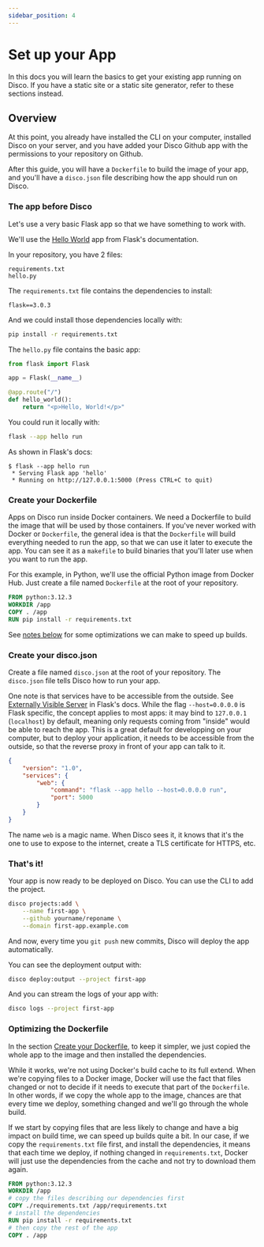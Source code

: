 ```yaml
---
sidebar_position: 4
---
```


# Set up your App

In this docs you will learn the basics to get your existing app running on Disco. If you have a static site or a static site generator, refer to these sections instead.

## Overview

At this point, you already have installed the CLI on your computer, installed Disco on your server, and you have added your Disco Github app with the permissions to your repository on Github.

After this guide, you will have a `Dockerfile` to build the image of your app, and you'll have a `disco.json` file describing how the app should run on Disco.

### The app before Disco

Let's use a very basic Flask app so that we have something to work with.

We'll use the [Hello World](https://flask.palletsprojects.com/en/3.0.x/quickstart/) app from Flask's documentation.

In your repository, you have 2 files:
```
requirements.txt
hello.py
```

The `requirements.txt` file contains the dependencies to install:
```
flask==3.0.3
```
And we could install those dependencies locally with:

```bash
pip install -r requirements.txt
```

The `hello.py` file contains the basic app:
```python
from flask import Flask

app = Flask(__name__)

@app.route("/")
def hello_world():
    return "<p>Hello, World!</p>"
```

You could run it locally with:

```bash
flask --app hello run
```

As shown in Flask's docs:
```
$ flask --app hello run
 * Serving Flask app 'hello'
 * Running on http://127.0.0.1:5000 (Press CTRL+C to quit)
```

### Create your Dockerfile

Apps on Disco run inside Docker containers. We need a Dockerfile to build the image that will be used by those containers. If you've never worked with Docker or `Dockerfile`, the general idea is that the `Dockerfile` will build everything needed to run the app, so that we can use it later to execute the app. You can see it as a `makefile` to build binaries that you'll later use when you want to run the app.

For this example, in Python, we'll use the official Python image from Docker Hub. Just create a file named `Dockerfile` at the root of your repository.

```Dockerfile
FROM python:3.12.3
WORKDIR /app
COPY . /app
RUN pip install -r requirements.txt
```

See [notes below](#optimizing-the-dockerfile) for some optimizations we can make to speed up builds.

### Create your disco.json

Create a file named `disco.json` at the root of your repository. The `disco.json` file tells Disco how to run your app.

One note is that services have to be accessible from the outside. See [Externally Visible Server](https://flask.palletsprojects.com/en/3.0.x/quickstart/#public-server) in Flask's docs. While the flag `--host=0.0.0.0` is Flask specific, the concept applies to most apps: it may bind to `127.0.0.1` (`localhost`) by default, meaning only requests coming from "inside" would be able to reach the app. This is a great default for developping on your computer, but to deploy your application, it needs to be accessible from the outside, so that the reverse proxy in front of your app can talk to it.

```json
{
    "version": "1.0",
    "services": {
        "web": {
            "command": "flask --app hello --host=0.0.0.0 run",
            "port": 5000
        }
    }
}
```

The name `web` is a magic name. When Disco sees it, it knows that it's the one to use to expose to the internet, create a TLS certificate for HTTPS, etc.

### That's it!

Your app is now ready to be deployed on Disco. You can use the CLI to add the project.

```bash
disco projects:add \
    --name first-app \
    --github yourname/reponame \
    --domain first-app.example.com
```

And now, every time you `git push` new commits, Disco will deploy the app automatically.

You can see the deployment output with:
```bash
disco deploy:output --project first-app
```

And you can stream the logs of your app with:
```bash
disco logs --project first-app
```

### Optimizing the Dockerfile

In the section [Create your Dockerfile](#create-your-dockerfile), to keep it simpler, we just copied the whole app to the image and then installed the dependencies.

While it works, we're not using Docker's build cache to its full extend. When we're copying files to a Docker image, Docker will use the fact that files changed or not to decide if it needs to execute that part of the `Dockerfile`. In other words, if we copy the whole app to the image, chances are that every time we deploy, something changed and we'll go through the whole build.

If we start by copying files that are less likely to change and have a big impact on build time, we can speed up builds quite a bit. In our case, if we copy the `requirements.txt` file first, and install the dependencies, it means that each time we deploy, if nothing changed in `requirements.txt`, Docker will just use the dependencies from the cache and not try to download them again.


```Dockerfile
FROM python:3.12.3
WORKDIR /app
# copy the files describing our dependencies first
COPY ./requirements.txt /app/requirements.txt
# install the dependencies
RUN pip install -r requirements.txt
# then copy the rest of the app
COPY . /app
```
